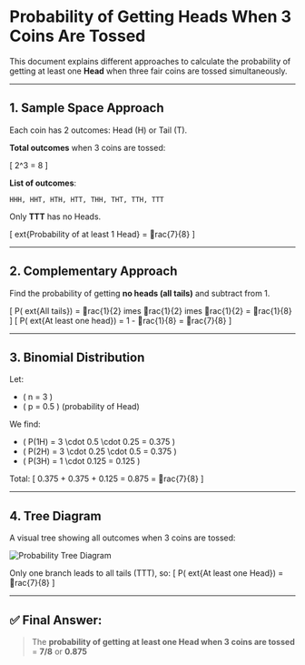 
# Probability of Getting Heads When 3 Coins Are Tossed

This document explains different approaches to calculate the probability of getting at least one **Head** when three fair coins are tossed simultaneously.

---

## 1. Sample Space Approach

Each coin has 2 outcomes: Head (H) or Tail (T).

**Total outcomes** when 3 coins are tossed:

\[
2^3 = 8
\]

**List of outcomes**:
```
HHH, HHT, HTH, HTT, THH, THT, TTH, TTT
```

Only **TTT** has no Heads.

\[
	ext{Probability of at least 1 Head} = rac{7}{8}
\]

---

## 2. Complementary Approach

Find the probability of getting **no heads (all tails)** and subtract from 1.

\[
P(	ext{All tails}) = rac{1}{2} 	imes rac{1}{2} 	imes rac{1}{2} = rac{1}{8}
\]
\[
P(	ext{At least one head}) = 1 - rac{1}{8} = rac{7}{8}
\]

---

## 3. Binomial Distribution

Let:
- \( n = 3 \)
- \( p = 0.5 \) (probability of Head)

We find:
- \( P(1H) = 3 \cdot 0.5 \cdot 0.25 = 0.375 \)
- \( P(2H) = 3 \cdot 0.25 \cdot 0.5 = 0.375 \)
- \( P(3H) = 1 \cdot 0.125 = 0.125 \)

Total:
\[
0.375 + 0.375 + 0.125 = 0.875 = rac{7}{8}
\]

---

## 4. Tree Diagram

A visual tree showing all outcomes when 3 coins are tossed:

![Probability Tree Diagram](A_probability_tree_diagram_in_a_digital_illustrati.png)

Only one branch leads to all tails (TTT), so:
\[
P(	ext{At least one Head}) = rac{7}{8}
\]

---

## ✅ Final Answer:

> The **probability of getting at least one Head when 3 coins are tossed** = **7/8** or **0.875**
